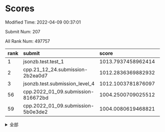# Scores

Modified Time: 2022-04-09 00:37:01

Submit Num: 207

All Rank Num: 497757

| rank |               submit               |       score        |       sigma        | pk_num |
| :--- | :--------------------------------- | :----------------- | :----------------- | :----- |
| 1    | jsonzb.test.test_1                 | 1013.7937458962414 | 0.8416811664734463 | 9617   |
| 2    | cpp.21_12_24.submission-2b2ea0d7   | 1012.2836369882932 | 0.7976245620408942 | 9620   |
| 3    | jsonzb.test.submission_level_4     | 1012.1003781876097 | 0.7847221282736875 | 9618   |
| 56   | cpp.2022_01_09.submission-816672bd | 1004.2500709025512 | 0.7256052401722817 | 9619   |
| 59   | cpp.2022_01_09.submission-5b0e3de2 | 1004.0080619468821 | 0.7232596172661699 | 9619   |


<details>
<summary>全部</summary>

| rank |                 submit                 |       score        |       sigma        | pk_num |
| :--- | :------------------------------------- | :----------------- | :----------------- | :----- |
| 1    | jsonzb.test.test_1                     | 1013.7937458962414 | 0.8416811664734463 | 9617   |
| 2    | cpp.21_12_24.submission-2b2ea0d7       | 1012.2836369882932 | 0.7976245620408942 | 9620   |
| 3    | jsonzb.test.submission_level_4         | 1012.1003781876097 | 0.7847221282736875 | 9618   |
| 4    | gobigger.level_3.submission_level_3_27 | 1011.9954877411647 | 0.7596573122218866 | 9619   |
| 5    | gobigger.level_3.submission_level_3_36 | 1011.386610826335  | 0.7807362842174004 | 9617   |
| 6    | gobigger.level_3.submission_level_3_45 | 1011.0255032917543 | 0.7590901081840806 | 9616   |
| 7    | gobigger.level_3.submission_level_3_3  | 1010.895656754215  | 0.7567152134862122 | 9621   |
| 8    | gobigger.level_3.submission_level_3_29 | 1010.8678949169778 | 0.7595453398630412 | 9619   |
| 9    | gobigger.level_3.submission_level_3_46 | 1010.8004661644607 | 0.7826971864537465 | 9619   |
| 10   | gobigger.level_3.submission_level_3_47 | 1010.747181558957  | 0.7812271746681938 | 9617   |
| 11   | gobigger.level_3.submission_level_3_41 | 1010.6889206586715 | 0.7546160211789559 | 9620   |
| 12   | gobigger.level_3.submission_level_3_30 | 1010.6273162872887 | 0.7543243092732593 | 9619   |
| 13   | gobigger.level_3.submission_level_3_37 | 1010.5520041492452 | 0.7688778660174067 | 9620   |
| 14   | gobigger.level_3.submission_level_3_34 | 1010.5461433994983 | 0.7626928025448613 | 9620   |
| 15   | gobigger.level_3.submission_level_3_2  | 1010.4075306285696 | 0.7628099186081438 | 9619   |
| 16   | gobigger.level_3.submission_level_3_5  | 1010.3813918858922 | 0.7651131619567954 | 9616   |
| 17   | gobigger.level_3.submission_level_3_9  | 1010.3379163687    | 0.7583081916793877 | 9617   |
| 18   | gobigger.level_3.submission_level_3_44 | 1010.3182792386294 | 0.7603807245877365 | 9621   |
| 19   | gobigger.level_3.submission_level_3_42 | 1010.2882540547889 | 0.7624715271615348 | 9622   |
| 20   | gobigger.level_3.submission_level_3_15 | 1010.2239341264111 | 0.7878633177018486 | 9620   |
| 21   | gobigger.level_3.submission_level_3_16 | 1010.221992376303  | 0.7697198589640966 | 9618   |
| 22   | gobigger.level_3.submission_level_3_1  | 1010.2029334272606 | 0.7903730660478175 | 9625   |
| 23   | gobigger.level_3.submission_level_3_12 | 1010.1004467836901 | 0.7812333545833966 | 9615   |
| 24   | gobigger.level_3.submission_level_3_19 | 1010.0169669625336 | 0.76237698832623   | 9614   |
| 25   | gobigger.level_3.submission_level_3_23 | 1010.0061324082774 | 0.7529053545171188 | 9617   |
| 26   | gobigger.level_3.submission_level_3_32 | 1009.9913779043281 | 0.7377974642452693 | 9620   |
| 27   | gobigger.level_3.submission_level_3_49 | 1009.9746254462674 | 0.7525841583177804 | 9622   |
| 28   | gobigger.level_3.submission_level_3_26 | 1009.967492736083  | 0.7543129020930927 | 9623   |
| 29   | gobigger.level_3.submission_level_3_43 | 1009.9347448048436 | 0.754263335523571  | 9618   |
| 30   | gobigger.level_3.submission_level_3_10 | 1009.8815427441049 | 0.7484078921040663 | 9620   |
| 31   | gobigger.level_3.submission_level_3_28 | 1009.8104573607894 | 0.7573002027007216 | 9614   |
| 32   | gobigger.level_3.submission_level_3_48 | 1009.7945738051396 | 0.7391140880609607 | 9618   |
| 33   | gobigger.level_3.submission_level_3_11 | 1009.6528913603262 | 0.7580238209849156 | 9617   |
| 34   | gobigger.level_3.submission_level_3_33 | 1009.5625102289313 | 0.7604304622650555 | 9618   |
| 35   | gobigger.level_3.submission_level_3_22 | 1009.5582666287122 | 0.7451052675035804 | 9616   |
| 36   | gobigger.level_3.submission_level_3_35 | 1009.5454721327545 | 0.7691854104462984 | 9614   |
| 37   | gobigger.level_3.submission_level_3_6  | 1009.4745220633179 | 0.7580431281781616 | 9621   |
| 38   | gobigger.level_3.submission_level_3_14 | 1009.3861554492853 | 0.7569577095037794 | 9616   |
| 39   | gobigger.level_3.submission_level_3_20 | 1009.3017268602408 | 0.744403139145684  | 9615   |
| 40   | gobigger.level_3.submission_level_3_40 | 1009.252174134707  | 0.758087975759073  | 9621   |
| 41   | gobigger.level_3.submission_level_3_8  | 1009.199090843698  | 0.7578033172401987 | 9621   |
| 42   | gobigger.level_3.submission_level_3_25 | 1009.1773780618167 | 0.7568552598198952 | 9621   |
| 43   | gobigger.level_3.submission_level_3_13 | 1009.1736011030215 | 0.7534869647731445 | 9623   |
| 44   | gobigger.level_3.submission_level_3_17 | 1009.0685033363017 | 0.7464674866060679 | 9618   |
| 45   | gobigger.level_3.submission_level_3_18 | 1009.0518207544155 | 0.7631544754719287 | 9617   |
| 46   | gobigger.level_3.submission_level_3_7  | 1009.0309185682105 | 0.7587935138285008 | 9620   |
| 47   | gobigger.level_3.submission_level_3_0  | 1008.9971516342064 | 0.7498635453593312 | 9618   |
| 48   | gobigger.level_3.submission_level_3_4  | 1008.9838129258148 | 0.7593307672291392 | 9619   |
| 49   | gobigger.level_3.submission_level_3_39 | 1008.9820456238581 | 0.7424227273371488 | 9620   |
| 50   | gobigger.level_3.submission_level_3_38 | 1008.9468224763939 | 0.7705411409801902 | 9620   |
| 51   | gobigger.level_3.submission_level_3_21 | 1008.9108841099431 | 0.7279161949185986 | 9621   |
| 52   | gobigger.level_3.submission_level_3_24 | 1008.9006880131909 | 0.749495287646713  | 9620   |
| 53   | gobigger.level_3.submission_level_3_31 | 1008.237218984522  | 0.7642142651076759 | 9621   |
| 54   | gobigger.level_1.submission_level_1_22 | 1004.8202584326865 | 0.7199707897662259 | 9616   |
| 55   | gobigger.level_1.submission_level_1_47 | 1004.5600827844121 | 0.7238813884446192 | 9618   |
| 56   | cpp.2022_01_09.submission-816672bd     | 1004.2500709025512 | 0.7256052401722817 | 9619   |
| 57   | gobigger.level_1.submission_level_1_17 | 1004.1979187657712 | 0.7120867674143709 | 9616   |
| 58   | gobigger.level_1.submission_level_1_32 | 1004.0915904491839 | 0.7236882570961244 | 9616   |
| 59   | cpp.2022_01_09.submission-5b0e3de2     | 1004.0080619468821 | 0.7232596172661699 | 9619   |
| 60   | gobigger.level_1.submission_level_1_15 | 1003.9655516272289 | 0.7142837831853679 | 9616   |
| 61   | gobigger.level_1.submission_level_1_2  | 1003.9471256795591 | 0.740339972865885  | 9617   |
| 62   | gobigger.level_1.submission_level_1_34 | 1003.9347252118063 | 0.6981287465247734 | 9620   |
| 63   | gobigger.level_1.submission_level_1_4  | 1003.9003414371423 | 0.7178706557014138 | 9620   |
| 64   | gobigger.level_1.submission_level_1_11 | 1003.891433632924  | 0.7168051512048544 | 9619   |
| 65   | gobigger.level_1.submission_level_1_38 | 1003.8530987023266 | 0.7144344701596786 | 9619   |
| 66   | gobigger.level_1.submission_level_1_31 | 1003.8272649326194 | 0.7158788473205783 | 9617   |
| 67   | gobigger.level_1.submission_level_1_10 | 1003.7605593632801 | 0.7140190189707861 | 9616   |
| 68   | gobigger.level_1.submission_level_1_45 | 1003.7526721738656 | 0.7184389986120803 | 9617   |
| 69   | gobigger.level_1.submission_level_1_28 | 1003.7445450605602 | 0.7204523014038099 | 9624   |
| 70   | gobigger.level_1.submission_level_1_30 | 1003.7307785974866 | 0.7119395391589216 | 9620   |
| 71   | gobigger.level_1.submission_level_1_40 | 1003.7227535023316 | 0.725862330099406  | 9618   |
| 72   | gobigger.level_1.submission_level_1_29 | 1003.7032821939163 | 0.7186513971018841 | 9619   |
| 73   | gobigger.level_1.submission_level_1_0  | 1003.692880465664  | 0.7227826463228827 | 9619   |
| 74   | gobigger.level_1.submission_level_1_41 | 1003.6387827311297 | 0.7145662990212187 | 9620   |
| 75   | gobigger.level_1.submission_level_1_37 | 1003.6002567039851 | 0.7160912076404997 | 9621   |
| 76   | gobigger.level_1.submission_level_1_35 | 1003.5751561415974 | 0.7163797488218728 | 9624   |
| 77   | gobigger.level_1.submission_level_1_46 | 1003.4707271669777 | 0.7129276726094183 | 9621   |
| 78   | gobigger.level_1.submission_level_1_19 | 1003.421325285831  | 0.7116105951613361 | 9619   |
| 79   | gobigger.level_1.submission_level_1_9  | 1003.376331072363  | 0.7073421467526719 | 9614   |
| 80   | gobigger.level_1.submission_level_1_23 | 1003.3673541961772 | 0.7184789598427354 | 9621   |
| 81   | gobigger.level_1.submission_level_1_33 | 1003.3634908847579 | 0.7200128362602739 | 9615   |
| 82   | gobigger.level_1.submission_level_1_39 | 1003.3367008982642 | 0.7036569001146806 | 9620   |
| 83   | gobigger.level_1.submission_level_1_49 | 1003.3103261618927 | 0.7120846945740573 | 9608   |
| 84   | gobigger.level_1.submission_level_1_25 | 1003.3077123970862 | 0.7089531088362784 | 9617   |
| 85   | gobigger.level_1.submission_level_1_7  | 1003.2909583739895 | 0.7203227656843686 | 9616   |
| 86   | gobigger.level_1.submission_level_1_12 | 1003.160035524735  | 0.7138943857006876 | 9615   |
| 87   | gobigger.level_1.submission_level_1_16 | 1003.1112285012381 | 0.718954710061269  | 9617   |
| 88   | gobigger.level_1.submission_level_1_6  | 1003.0977248246746 | 0.7049221328635668 | 9618   |
| 89   | gobigger.level_1.submission_level_1_1  | 1003.0362841716978 | 0.7158450273012353 | 9619   |
| 90   | gobigger.level_1.submission_level_1_8  | 1003.0172670920778 | 0.7135592974645493 | 9615   |
| 91   | gobigger.level_1.submission_level_1_26 | 1002.9755947498962 | 0.7042984822489508 | 9624   |
| 92   | gobigger.level_1.submission_level_1_48 | 1002.9397579324243 | 0.7175435650731858 | 9621   |
| 93   | gobigger.level_1.submission_level_1_36 | 1002.8580085958155 | 0.7125342635205131 | 9616   |
| 94   | gobigger.level_1.submission_level_1_27 | 1002.8320218764653 | 0.7192732286799377 | 9617   |
| 95   | gobigger.level_1.submission_level_1_43 | 1002.8083019646077 | 0.7121374405864733 | 9617   |
| 96   | gobigger.level_1.submission_level_1_14 | 1002.742543194343  | 0.7183146289834195 | 9615   |
| 97   | gobigger.level_1.submission_level_1_20 | 1002.6541132172148 | 0.7275766732727107 | 9620   |
| 98   | gobigger.level_1.submission_level_1_42 | 1002.6539217557607 | 0.7088992369126794 | 9616   |
| 99   | gobigger.level_1.submission_level_1_44 | 1002.6502591920861 | 0.7145370996888277 | 9618   |
| 100  | gobigger.level_1.submission_level_1_5  | 1002.5427491820047 | 0.7135675827403954 | 9621   |
| 101  | gobigger.level_1.submission_level_1_18 | 1002.4817897080255 | 0.7079673163441927 | 9614   |
| 102  | gobigger.level_1.submission_level_1_21 | 1002.3570359020005 | 0.7115136852882973 | 9619   |
| 103  | gobigger.level_1.submission_level_1_3  | 1002.3455742060805 | 0.6995419541331137 | 9619   |
| 104  | gobigger.level_1.submission_level_1_13 | 1001.8918135820452 | 0.7166199191978835 | 9618   |
| 105  | gobigger.level_1.submission_level_1_24 | 1001.340852790158  | 0.7082901560056389 | 9610   |
| 106  | gobigger.random.submission_random_34   | 997.1905384990853  | 0.7071266076138171 | 9624   |
| 107  | gobigger.random.submission_random_17   | 997.1697330069417  | 0.7033320774798314 | 9621   |
| 108  | gobigger.random.submission_random_26   | 997.1027249473465  | 0.6931725376834026 | 9621   |
| 109  | gobigger.random.submission_random_42   | 997.0620949667037  | 0.7082900891704247 | 9622   |
| 110  | gobigger.random.submission_random_10   | 996.9849408168753  | 0.7088957891081257 | 9621   |
| 111  | gobigger.random.submission_random_47   | 996.9804463399446  | 0.7006393515644818 | 9620   |
| 112  | gobigger.random.submission_random_32   | 996.9732376071487  | 0.7087166764497093 | 9621   |
| 113  | gobigger.random.submission_random_4    | 996.9622085761214  | 0.7109414576903174 | 9615   |
| 114  | gobigger.random.submission_random_35   | 996.9594502450668  | 0.7075222094836402 | 9614   |
| 115  | gobigger.random.submission_random_3    | 996.7982885865628  | 0.7164634171969547 | 9620   |
| 116  | gobigger.random.submission_random_13   | 996.7446482296274  | 0.7118380600493841 | 9618   |
| 117  | gobigger.random.submission_random_22   | 996.7077593007208  | 0.714181272027802  | 9617   |
| 118  | gobigger.random.submission_random_1    | 996.6370402615366  | 0.7014115796789623 | 9625   |
| 119  | gobigger.random.submission_random_31   | 996.6079681160197  | 0.7347626909757783 | 9620   |
| 120  | gobigger.random.submission_random_25   | 996.4027593063742  | 0.7121939473022406 | 9620   |
| 121  | gobigger.random.submission_random_46   | 996.3889782244231  | 0.7088337358029695 | 9620   |
| 122  | gobigger.random.submission_random_23   | 996.3428252972827  | 0.7005264812678607 | 9620   |
| 123  | gobigger.random.submission_random_49   | 996.309756025446   | 0.7155423935835606 | 9616   |
| 124  | gobigger.random.submission_random_14   | 996.239604189825   | 0.7067146469531581 | 9614   |
| 125  | gobigger.random.submission_random_11   | 996.2259631566112  | 0.7182709644113647 | 9621   |
| 126  | gobigger.random.submission_random_37   | 996.1947839213365  | 0.7184580244741933 | 9625   |
| 127  | gobigger.random.submission_random_39   | 996.1751534940635  | 0.7133437700392442 | 9613   |
| 128  | gobigger.random.submission_random_44   | 996.1561425351844  | 0.7087240823260148 | 9617   |
| 129  | gobigger.random.submission_random_28   | 996.1545644712664  | 0.7147111098306576 | 9619   |
| 130  | gobigger.random.submission_random_29   | 996.1095684857161  | 0.7047675410007885 | 9618   |
| 131  | gobigger.random.submission_random_41   | 996.0777396227564  | 0.7029136954998093 | 9617   |
| 132  | gobigger.random.submission_random_8    | 996.0732552813184  | 0.7182027090658234 | 9616   |
| 133  | gobigger.random.submission_random_30   | 995.9941898849726  | 0.7169989512754674 | 9621   |
| 134  | gobigger.random.submission_random_40   | 995.9262122698599  | 0.7101836558000864 | 9617   |
| 135  | gobigger.random.submission_random_2    | 995.8318768912385  | 0.7078393551336959 | 9615   |
| 136  | gobigger.random.submission_random_43   | 995.8241718073266  | 0.7076770196213528 | 9617   |
| 137  | gobigger.random.submission_random_5    | 995.8084276419365  | 0.7062557167894216 | 9618   |
| 138  | gobigger.random.submission_random_48   | 995.807251433586   | 0.7047861623386804 | 9622   |
| 139  | gobigger.random.submission_random_20   | 995.7886121176892  | 0.711417065115827  | 9618   |
| 140  | gobigger.random.submission_random_15   | 995.7444360546272  | 0.7083894050609526 | 9619   |
| 141  | gobigger.random.submission_random_7    | 995.7436610152513  | 0.7193908583477526 | 9619   |
| 142  | gobigger.random.submission_random_18   | 995.6031635093943  | 0.7078544091676482 | 9617   |
| 143  | gobigger.random.submission_random_9    | 995.5965882592991  | 0.7244625543809791 | 9618   |
| 144  | gobigger.random.submission_random_6    | 995.565981097044   | 0.695992126460975  | 9619   |
| 145  | gobigger.random.submission_random_19   | 995.491385526147   | 0.7104097370948156 | 9618   |
| 146  | gobigger.random.submission_random_0    | 995.4150816804304  | 0.7045192807953052 | 9618   |
| 147  | gobigger.random.submission_random_16   | 995.3245846212152  | 0.7008676730494964 | 9623   |
| 148  | gobigger.random.submission_random_27   | 995.1417403607995  | 0.7127976542771448 | 9620   |
| 149  | gobigger.random.submission_random_12   | 995.1341808563685  | 0.7158898438725063 | 9617   |
| 150  | gobigger.random.submission_random_36   | 995.1326891662294  | 0.709942892317868  | 9616   |
| 151  | gobigger.random.submission_random_45   | 995.1025448452798  | 0.7098456202573115 | 9613   |
| 152  | gobigger.random.submission_random_24   | 995.0216910691169  | 0.7062387648407558 | 9616   |
| 153  | gobigger.random.submission_random_21   | 994.9083745190903  | 0.7206919163165814 | 9626   |
| 154  | gobigger.level_2.submission_level_2_3  | 994.904740253491   | 0.7273950109138345 | 9619   |
| 155  | gobigger.random.submission_random_33   | 994.8538423636425  | 0.7159238542937965 | 9620   |
| 156  | gobigger.random.submission_random_38   | 994.6108143266636  | 0.716722055675247  | 9620   |
| 157  | gobigger.level_2.submission_level_2_44 | 994.0693600118358  | 0.7267917730985958 | 9620   |
| 158  | gobigger.level_2.submission_level_2_20 | 993.9201947925516  | 0.7263238862085984 | 9622   |
| 159  | gobigger.level_2.submission_level_2_6  | 993.5517854847648  | 0.7520047018028789 | 9614   |
| 160  | gobigger.level_2.submission_level_2_0  | 993.4950407887804  | 0.7351822820833457 | 9613   |
| 161  | gobigger.level_2.submission_level_2_18 | 993.4789696220362  | 0.7405094140314157 | 9620   |
| 162  | gobigger.level_2.submission_level_2_12 | 993.4767933227946  | 0.7462146574488766 | 9619   |
| 163  | gobigger.level_2.submission_level_2_24 | 993.4734586196952  | 0.7403474698013189 | 9618   |
| 164  | gobigger.level_2.submission_level_2_4  | 993.4031428763408  | 0.7374058720593505 | 9620   |
| 165  | gobigger.level_2.submission_level_2_31 | 993.3841300145722  | 0.7506994520511224 | 9618   |
| 166  | gobigger.level_2.submission_level_2_16 | 993.2149259422767  | 0.7299943922889454 | 9616   |
| 167  | gobigger.level_2.submission_level_2_42 | 993.203873399647   | 0.738046818144777  | 9618   |
| 168  | gobigger.level_2.submission_level_2_19 | 993.027113292086   | 0.7355537447935424 | 9614   |
| 169  | gobigger.level_2.submission_level_2_7  | 992.8864167002222  | 0.7380783712368502 | 9618   |
| 170  | gobigger.level_2.submission_level_2_9  | 992.7443444782923  | 0.7384696267702873 | 9617   |
| 171  | gobigger.level_2.submission_level_2_29 | 992.5269413361424  | 0.7465498091885457 | 9615   |
| 172  | gobigger.level_2.submission_level_2_33 | 992.4592752748675  | 0.7250452145204683 | 9616   |
| 173  | gobigger.level_2.submission_level_2_36 | 992.4475766991108  | 0.736590529412282  | 9613   |
| 174  | gobigger.level_2.submission_level_2_32 | 992.3791118382064  | 0.7513504516112508 | 9620   |
| 175  | gobigger.level_2.submission_level_2_37 | 992.3755046717637  | 0.7605720440143728 | 9613   |
| 176  | gobigger.level_2.submission_level_2_45 | 992.3010199871417  | 0.737394158919589  | 9618   |
| 177  | gobigger.level_2.submission_level_2_1  | 992.2448937166707  | 0.7368868123521409 | 9621   |
| 178  | gobigger.level_2.submission_level_2_21 | 992.2447951103976  | 0.7267773955478111 | 9618   |
| 179  | gobigger.level_2.submission_level_2_39 | 992.2033009644946  | 0.7467295463503478 | 9617   |
| 180  | gobigger.level_2.submission_level_2_5  | 992.2028678906406  | 0.746689865616818  | 9622   |
| 181  | gobigger.level_2.submission_level_2_10 | 992.2009410362357  | 0.7402570998163355 | 9622   |
| 182  | gobigger.level_2.submission_level_2_27 | 992.0734016031934  | 0.7378642495262459 | 9621   |
| 183  | gobigger.level_2.submission_level_2_17 | 991.9948930583324  | 0.7408108392663667 | 9614   |
| 184  | gobigger.level_2.submission_level_2_22 | 991.9705924927817  | 0.7575905881977086 | 9620   |
| 185  | gobigger.level_2.submission_level_2_13 | 991.9527984782649  | 0.7365161971791352 | 9615   |
| 186  | gobigger.level_2.submission_level_2_23 | 991.9469803929964  | 0.7629699777419486 | 9621   |
| 187  | gobigger.level_2.submission_level_2_15 | 991.9445898753995  | 0.7382907874896342 | 9620   |
| 188  | gobigger.level_2.submission_level_2_43 | 991.8911587019787  | 0.7478927081655894 | 9621   |
| 189  | gobigger.level_2.submission_level_2_35 | 991.8797053348167  | 0.7466316502785006 | 9618   |
| 190  | gobigger.level_2.submission_level_2_48 | 991.8051654385989  | 0.7760263788855587 | 9612   |
| 191  | gobigger.level_2.submission_level_2_47 | 991.7251636284713  | 0.7501778527518931 | 9623   |
| 192  | gobigger.level_2.submission_level_2_41 | 991.6249893564134  | 0.7356797628245308 | 9622   |
| 193  | gobigger.level_2.submission_level_2_8  | 991.5144910332343  | 0.752151035088818  | 9620   |
| 194  | gobigger.level_2.submission_level_2_46 | 991.4865574542314  | 0.7643215296756887 | 9617   |
| 195  | gobigger.level_2.submission_level_2_25 | 991.4189090354037  | 0.7409359717623124 | 9623   |
| 196  | gobigger.level_2.submission_level_2_40 | 991.3667397977008  | 0.7720649471102499 | 9623   |
| 197  | gobigger.level_2.submission_level_2_14 | 991.3620468487585  | 0.7378985136809159 | 9621   |
| 198  | gobigger.level_2.submission_level_2_26 | 991.2735978558285  | 0.7450852851892612 | 9622   |
| 199  | gobigger.level_2.submission_level_2_2  | 991.2344373420966  | 0.7515404409179605 | 9615   |
| 200  | gobigger.level_2.submission_level_2_34 | 991.0571896194571  | 0.7436761935706345 | 9616   |
| 201  | gobigger.level_2.submission_level_2_30 | 991.0446436333211  | 0.7605517313565774 | 9620   |
| 202  | gobigger.level_2.submission_level_2_11 | 991.035964743709   | 0.7425890363412985 | 9617   |
| 203  | gobigger.level_2.submission_level_2_49 | 990.7021849120063  | 0.750216389864914  | 9621   |
| 204  | gobigger.level_2.submission_level_2_38 | 990.6725251028282  | 0.7728477539001485 | 9618   |
| 205  | gobigger.level_2.submission_level_2_28 | 990.335094238282   | 0.775032476292207  | 9617   |
| 206  | gobigger.none.submission_none_0        | 976.432185281642   | 1.4020432540644867 | 9619   |
| 207  | gobigger.none.submission_none_1        | 976.1197014940728  | 1.4125211895929628 | 9624   |

</details>